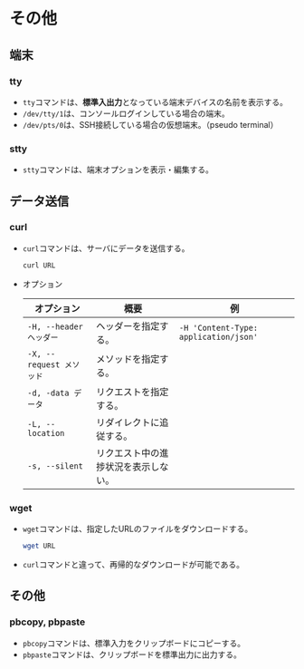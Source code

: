 # その他

## 端末

### tty

- `tty`コマンドは、**標準入出力**となっている端末デバイスの名前を表示する。
- `/dev/tty/1`は、コンソールログインしている場合の端末。
- `/dev/pts/0`は、SSH接続している場合の仮想端末。（pseudo terminal）

### stty

- `stty`コマンドは、端末オプションを表示・編集する。

## データ送信

### curl

- `curl`コマンドは、サーバにデータを送信する。

  ```bash
  curl URL
  ```

- オプション

  | オプション               | 概要                                 | 例                                    |
  | ------------------------ | ------------------------------------ | ------------------------------------- |
  | `-H, --header ヘッダー`  | ヘッダーを指定する。                 | `-H 'Content-Type: application/json'` |
  | `-X, --request メソッド` | メソッドを指定する。                 |                                       |
  | `-d, -data データ`       | リクエストを指定する。               |                                       |
  | `-L, --location`         | リダイレクトに追従する。             |                                       |
  | `-s, --silent`           | リクエスト中の進捗状況を表示しない。 |                                       |

### wget

- `wget`コマンドは、指定したURLのファイルをダウンロードする。

  ```bash
  wget URL
  ```

- `curl`コマンドと違って、再帰的なダウンロードが可能である。

## その他

### pbcopy, pbpaste

- `pbcopy`コマンドは、標準入力をクリップボードにコピーする。
- `pbpaste`コマンドは、クリップボードを標準出力に出力する。
